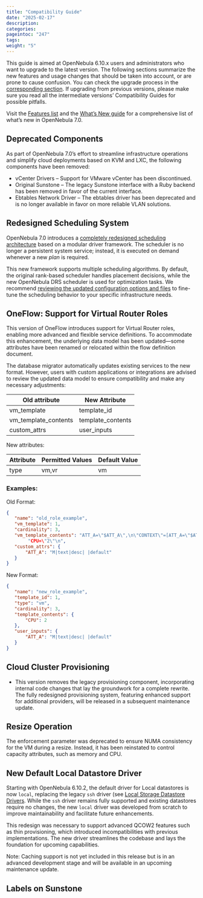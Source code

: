 ```yaml
---
title: "Compatibility Guide"
date: "2025-02-17"
description:
categories:
pageintoc: "247"
tags:
weight: "5"
---
```


<a id="compatibility"></a>

<!--# Compatibility Guide -->

This guide is aimed at OpenNebula 6.10.x users and administrators who want to upgrade to the latest version. The following sections summarize the new features and usage changes that should be taken into account, or are prone to cause confusion. You can check the upgrade process in the [corresponding section](../../upgrade_process). If upgrading from previous versions, please make sure you read all the intermediate versions’ Compatibility Guides for possible pitfalls.

Visit the [Features list](../../../quick_start/understand_opennebula/opennebula_concepts/key_features#features) and the [What’s New guide](whats_new#whats-new) for a comprehensive list of what’s new in OpenNebula 7.0.

## Deprecated Components

As part of OpenNebula 7.0’s effort to streamline infrastructure operations and simplify cloud deployments based on KVM and LXC, the following components have been removed:

- vCenter Drivers – Support for VMware vCenter has been discontinued.
- Original Sunstone – The legacy Sunstone interface with a Ruby backend has been removed in favor of the current interface.
- Ebtables Network Driver – The ebtables driver has been deprecated and is no longer available in favor on more reliable VLAN solutions.

## Redesigned Scheduling System

OpenNebula 7.0 introduces a [completely redesigned scheduling architecture](../../../product/cloud_system_administration/scheduler/overview/#opennebula-scheduler-framework-architecture) based on a modular driver framework. The scheduler is no longer a persistent system service; instead, it is executed on demand whenever a new *plan* is required.

This new framework supports multiple scheduling algorithms. By default, the original rank-based scheduler handles placement decisions, while the new OpenNebula DRS scheduler is used for optimization tasks. We recommend [reviewing the updated configuration options and files](../../../product/cloud_system_administration/scheduler/configuration/) to fine-tune the scheduling behavior to your specific infrastructure needs.

## OneFlow: Support for Virtual Router Roles

This version of OneFlow introduces support for Virtual Router roles, enabling more advanced and flexible service definitions. To accommodate this enhancement, the underlying data model has been updated—some attributes have been renamed or relocated within the flow definition document.

The database migrator automatically updates existing services to the new format. However, users with custom applications or integrations are advised to review the updated data model to ensure compatibility and make any necessary adjustments:

| Old attribute        | New Attribute     |
|----------------------|-------------------|
| vm_template          | template_id       |
| vm_template_contents | template_contents |
| custom_attrs         | user_inputs       |

New attributes:

| Attribute| Permitted Values  | Default Value |
|----------|-------------------|---------------|
| type     | vm,vr             |  vm           |

### Examples:

Old Format:

```json
{
   "name": "old_role_example",
   "vm_template": 1,
   "cardinality": 3,
   "vm_template_contents": "ATT_A=\"$ATT_A\",\n\"CONTEXT\"=[ATT_A=\"$ATT_A\"],\n
        "CPU=\"2\"\n",
   "custom_attrs": {
       "ATT_A": "M|text|desc| |default"
   }
}
```

New Format:

```json
{
   "name": "new_role_example",
   "template_id": 1,
   "type": "vm",
   "cardinality": 3,
   "template_contents": {
       "CPU": 2
   },
   "user_inputs": {
       "ATT_A": "M|text|desc| |default"
   }
}

```

## Cloud Cluster Provisioning

- This version removes the legacy provisioning component, incorporating internal code changes that lay the groundwork for a complete rewrite. The fully redesigned provisioning system, featuring enhanced support for additional providers, will be released in a subsequent maintenance update.

## Resize Operation

The enforcement parameter was deprecated to ensure NUMA consistency for the VM during a resize. Instead, it has been reinstated to control capacity attributes, such as memory and CPU.

## New Default Local Datastore Driver

Starting with OpenNebula 6.10.2, the default driver for Local datastores is now `local`, replacing the legacy `ssh` driver (see [Local Storage Datastore Drivers](../../../product/cloud\_clusters\_infrastructure\_configuration/storage\_system\_configuration/local\_ds#local-ds-drivers). While the `ssh` driver remains fully supported and existing datastores require no changes, the new `local` driver was developed from scratch to improve maintainability and facilitate future enhancements.

This redesign was necessary to support advanced QCOW2 features such as thin provisioning, which introduced incompatibilities with previous implementations. The new driver streamlines the codebase and lays the foundation for upcoming capabilities.

Note: Caching support is not yet included in this release but is in an advanced development stage and will be available in an upcoming maintenance update.

## Labels on Sunstone


